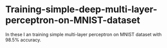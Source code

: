 # Training-simple-deep-multi-layer-perceptron-on-MNIST-dataset
In these I an training simple multi-layer perceptron on MNIST dataset with 98.5% accuracy.
